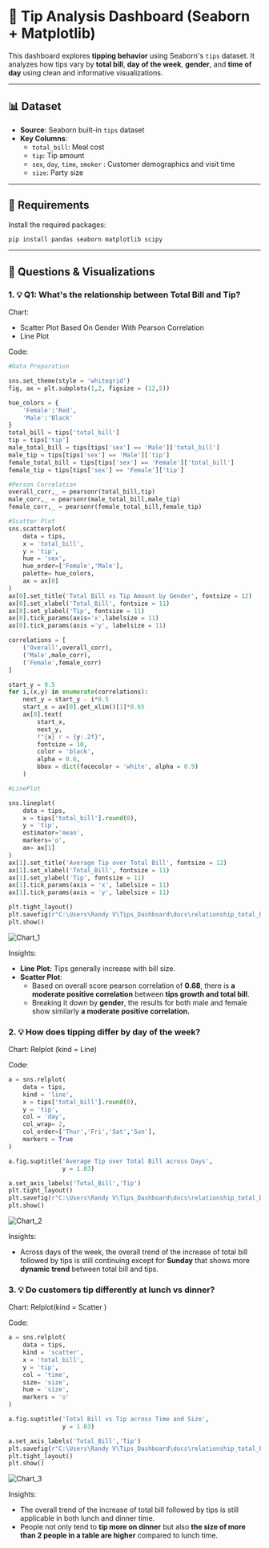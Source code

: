 # 🧾 Tip Analysis Dashboard (Seaborn + Matplotlib)

This dashboard explores **tipping behavior** using Seaborn's `tips` dataset. It analyzes how tips vary by **total bill**, **day of the week**, **gender**, and **time of day** using clean and informative visualizations.

---

## 📊 Dataset

- **Source**: Seaborn built-in `tips` dataset
- **Key Columns**:
  - `total_bill`: Meal cost
  - `tip`: Tip amount
  - `sex`, `day`, `time`, `smoker` : Customer demographics and visit time
  - `size`: Party size

---

## 🔧 Requirements

Install the required packages:

```bash
pip install pandas seaborn matplotlib scipy

```
---
## 🧠 Questions & Visualizations

### 1. 💡 Q1: What's the relationship between Total Bill and Tip?
Chart: 
- Scatter Plot Based On Gender With Pearson Correlation
- Line Plot

Code:

``` python
#Data Preparation

sns.set_theme(style = 'whitegrid')
fig, ax = plt.subplots(1,2, figsize = (12,5))

hue_colors = {
    'Female':'Red',
    'Male':'Black'
}
total_bill = tips['total_bill']
tip = tips['tip']
male_total_bill = tips[tips['sex'] == 'Male']['total_bill']
male_tip = tips[tips['sex'] == 'Male']['tip']
female_total_bill = tips[tips['sex'] == 'Female']['total_bill']
female_tip = tips[tips['sex'] == 'Female']['tip']

#Person Correlation
overall_corr,_ = pearsonr(total_bill,tip)
male_corr,_ = pearsonr(male_total_bill,male_tip)
female_corr,_ = pearsonr(female_total_bill,female_tip)

#Scatter Plot
sns.scatterplot(
    data = tips, 
    x = 'total_bill',
    y = 'tip',
    hue = 'sex',
    hue_order=['Female','Male'],
    palette= hue_colors, 
    ax = ax[0]
)
ax[0].set_title('Total Bill vs Tip Amount by Gender', fontsize = 12)
ax[0].set_xlabel('Total_Bill', fontsize = 11)
ax[0].set_ylabel('Tip', fontsize = 11)
ax[0].tick_params(axis='x',labelsize = 11)
ax[0].tick_params(axis ='y', labelsize = 11)

correlations = [
    ('Overall',overall_corr),
    ('Male',male_corr),
    ('Female',female_corr)
]

start_y = 9.5
for i,(x,y) in enumerate(correlations):
    next_y = start_y - i*0.5
    start_x = ax[0].get_xlim()[1]*0.65 
    ax[0].text(
        start_x,
        next_y,
        f"{x} r = {y:.2f}",
        fontsize = 10,
        color = 'black',
        alpha = 0.6,
        bbox = dict(facecolor = 'white', alpha = 0.9)
    )

#LinePlot

sns.lineplot(
    data = tips,
    x = tips['total_bill'].round(0),
    y = 'tip',
    estimator='mean',
    markers='o',
    ax= ax[1]
)
ax[1].set_title('Average Tip over Total Bill', fontsize = 12)
ax[1].set_xlabel('Total_Bill', fontsize = 11)
ax[1].set_ylabel('Tip', fontsize = 11)
ax[1].tick_params(axis = 'x', labelsize = 11)
ax[1].tick_params(axis = 'y', labelsize = 11)

plt.tight_layout()
plt.savefig(r"C:\Users\Randy V\Tips_Dashboard\docs\relationship_total_bill_and_tip.png", dpi=300, bbox_inches='tight')
plt.show()
```

![Chart_1](docs/relationship_total_bill_and_tip.png)

Insights: 
- **Line Plot:** Tips generally increase with bill size.
- **Scatter Plot**: 
  - Based on overall score pearson correlation of **0.68**, there is **a moderate positive correlation** between **tips growth and total bill**. 
  - Breaking it down by **gender**, the results for both male and female show similarly **a moderate positive correlation.** 

### 2. 💡 How does tipping differ by day of the week?
Chart: Relplot (kind = Line)

Code: 

```python
a = sns.relplot(
    data = tips,
    kind = 'line',
    x = tips['total_bill'].round(0),
    y = 'tip',
    col = 'day',
    col_wrap= 2,
    col_order=['Thur','Fri','Sat','Sun'],
    markers = True
)

a.fig.suptitle('Average Tip over Total Bill across Days',
               y = 1.03)

a.set_axis_labels('Total_Bill','Tip')
plt.tight_layout()
plt.savefig(r"C:\Users\Randy V\Tips_Dashboard\docs\relationship_total_bill_and_tip_across_days.png", dpi=300, bbox_inches='tight')
plt.show()

```
![Chart_2](docs/relationship_total_bill_and_tip_across_days.png)

Insights:
- Across days of the week, the overall trend of the increase of total bill followed by tips is still continuing except for **Sunday** that shows more **dynamic trend** between total bill and tips. 

### 3. 💡 Do customers tip differently at lunch vs dinner?
Chart: Relplot(kind = Scatter )

Code:
```python
a = sns.relplot(
    data = tips,
    kind = 'scatter',
    x = 'total_bill',
    y = 'tip',
    col = 'time',
    size= 'size',
    hue = 'size',
    markers = 'o'
)

a.fig.suptitle('Total Bill vs Tip across Time and Size',
               y = 1.03)

a.set_axis_labels('Total_Bill','Tip')
plt.savefig(r"C:\Users\Randy V\Tips_Dashboard\docs\relationship_total_bill_and_tip_across_time_size.png",dpi=300,bbox_inches='tight')
plt.tight_layout()
plt.show()
```

![Chart_3](docs/relationship_total_bill_and_tip_across_time_size.png)

Insights:
- The overall trend of the increase of total bill followed by tips is still applicable in both lunch and dinner time.
- People not only tend to **tip more on dinner** but also **the size of more than 2 people in a table are higher** compared to lunch time.
